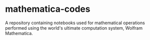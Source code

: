 # mathematica-codes
A repository containing notebooks used for mathematical operations performed using the world's ultimate computation system, Wolfram Mathematica. 

